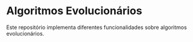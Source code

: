 # Algoritmos Evolucionários

Este repositório implementa diferentes funcionalidades sobre algoritmos evolucionários.
